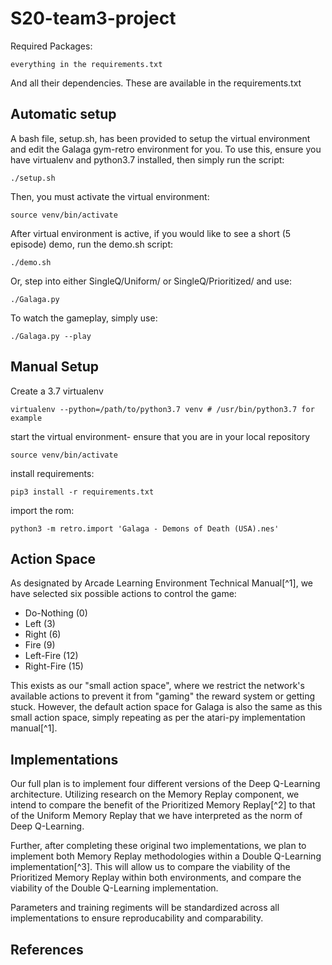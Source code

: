 # S20-team3-project

Required Packages:

    everything in the requirements.txt
        
And all their dependencies. These are available in the requirements.txt

## Automatic setup

A bash file, setup.sh, has been provided to setup the virtual environment and
edit the Galaga gym-retro environment for you. To use this, ensure you have
virtualenv and python3.7 installed, then simply run the
script:

    ./setup.sh

Then, you must activate the virtual environment:

    source venv/bin/activate

After virtual environment is active, if you would like to see a short (5
episode) demo, run the demo.sh script:

    ./demo.sh

Or, step into either SingleQ/Uniform/ or
SingleQ/Prioritized/ and use:

    ./Galaga.py
    
To watch the gameplay, simply use:

    ./Galaga.py --play

## Manual Setup

Create a 3.7 virtualenv

    virtualenv --python=/path/to/python3.7 venv # /usr/bin/python3.7 for example

start the virtual environment- ensure that you are in your local repository

    source venv/bin/activate
    
install requirements:
    
    pip3 install -r requirements.txt
    
import the rom:

    python3 -m retro.import 'Galaga - Demons of Death (USA).nes'

## Action Space
As designated by Arcade Learning Environment Technical Manual[^1], we have
selected six possible actions to control the game:

- Do-Nothing (0)
- Left       (3)
- Right      (6)
- Fire       (9)
- Left-Fire  (12)
- Right-Fire (15)

This exists as our "small action space", where we restrict the network's
available actions to prevent it from "gaming" the reward system or getting
stuck. However, the default action space for Galaga is also the same as this
small action space, simply repeating as per the atari-py implementation manual[^1].

## Implementations
Our full plan is to implement four different versions of the Deep Q-Learning
architecture. Utilizing research on the Memory Replay component, we intend to
compare the benefit of the Prioritized Memory Replay[^2] to that of the Uniform
Memory Replay that we have interpreted as the norm of Deep Q-Learning.

Further, after completing these original two implementations, we plan to
implement both Memory Replay methodologies within a Double Q-Learning
implementation[^3]. This will allow us to compare the viability of the
Prioritized Memory Replay within both environments, and compare the viability of
the Double Q-Learning implementation.

Parameters and training regiments will be standardized across all
implementations to ensure reproducability and comparability.

## References
[1]: https://github.com/openai/atari-py/blob/master/doc/manual/manual.pdf
[2]: https://arxiv.org/abs/1511.05952
[3]: https://arxiv.org/abs/1509.06461f
